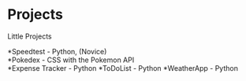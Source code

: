 # Projects
Little Projects  

*Speedtest - Python, (Novice)    
*Pokedex - CSS with the Pokemon API  
*Expense Tracker - Python
*ToDoList - Python
*WeatherApp - Python

